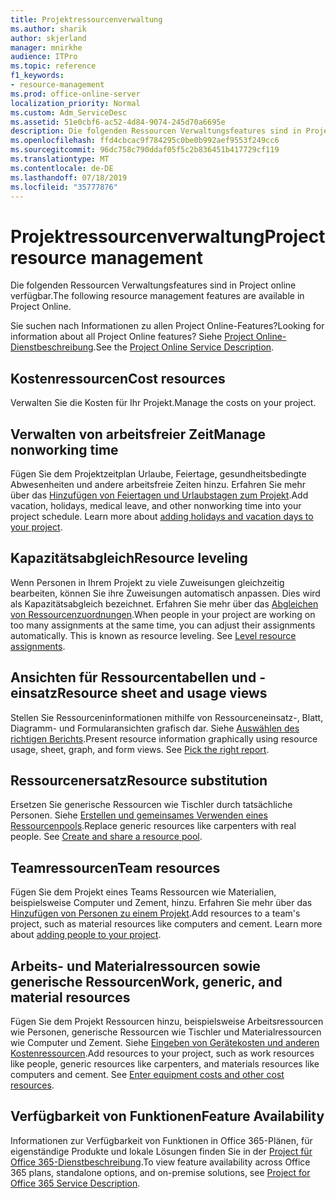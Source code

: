 ```yaml
---
title: Projektressourcenverwaltung
ms.author: sharik
author: skjerland
manager: mnirkhe
audience: ITPro
ms.topic: reference
f1_keywords:
- resource-management
ms.prod: office-online-server
localization_priority: Normal
ms.custom: Adm_ServiceDesc
ms.assetid: 51e0cbf6-ac52-4d84-9074-245d70a6695e
description: Die folgenden Ressourcen Verwaltungsfeatures sind in Project online verfügbar.
ms.openlocfilehash: ffd4cbcac9f784295c0be0b992aef9553f249cc6
ms.sourcegitcommit: 96dc758c790ddaf05f5c2b836451b417729cf119
ms.translationtype: MT
ms.contentlocale: de-DE
ms.lasthandoff: 07/18/2019
ms.locfileid: "35777876"
---
```

# <a name="project-resource-management"></a><span data-ttu-id="a4315-103">Projektressourcenverwaltung</span><span class="sxs-lookup"><span data-stu-id="a4315-103">Project resource management</span></span>

<span data-ttu-id="a4315-104">Die folgenden Ressourcen Verwaltungsfeatures sind in Project online verfügbar.</span><span class="sxs-lookup"><span data-stu-id="a4315-104">The following resource management features are available in Project Online.</span></span>
  
<span data-ttu-id="a4315-105">Sie suchen nach Informationen zu allen Project Online-Features?</span><span class="sxs-lookup"><span data-stu-id="a4315-105">Looking for information about all Project Online features?</span></span> <span data-ttu-id="a4315-106">Siehe [Project Online-Dienstbeschreibung](project-online-service-description.md).</span><span class="sxs-lookup"><span data-stu-id="a4315-106">See the [Project Online Service Description](project-online-service-description.md).</span></span>
  
## <a name="cost-resources"></a><span data-ttu-id="a4315-107">Kostenressourcen</span><span class="sxs-lookup"><span data-stu-id="a4315-107">Cost resources</span></span>
<span data-ttu-id="a4315-108"><a name="bkmk_CostResources"> </a></span><span class="sxs-lookup"><span data-stu-id="a4315-108"></span></span>

<span data-ttu-id="a4315-109">Verwalten Sie die Kosten für Ihr Projekt.</span><span class="sxs-lookup"><span data-stu-id="a4315-109">Manage the costs on your project.</span></span>
  
## <a name="manage-nonworking-time"></a><span data-ttu-id="a4315-110">Verwalten von arbeitsfreier Zeit</span><span class="sxs-lookup"><span data-stu-id="a4315-110">Manage nonworking time</span></span>
<span data-ttu-id="a4315-111"><a name="bkmk_Managenonworkingtime"> </a></span><span class="sxs-lookup"><span data-stu-id="a4315-111"></span></span>

<span data-ttu-id="a4315-p102">Fügen Sie dem Projektzeitplan Urlaube, Feiertage, gesundheitsbedingte Abwesenheiten und andere arbeitsfreie Zeiten hinzu. Erfahren Sie mehr über das [Hinzufügen von Feiertagen und Urlaubstagen zum Projekt](https://go.microsoft.com/fwlink/p/?LinkId=271337).</span><span class="sxs-lookup"><span data-stu-id="a4315-p102">Add vacation, holidays, medical leave, and other nonworking time into your project schedule. Learn more about [adding holidays and vacation days to your project](https://go.microsoft.com/fwlink/p/?LinkId=271337).</span></span>
  
## <a name="resource-leveling"></a><span data-ttu-id="a4315-114">Kapazitätsabgleich</span><span class="sxs-lookup"><span data-stu-id="a4315-114">Resource leveling</span></span>
<span data-ttu-id="a4315-115"><a name="bkmk_Resourceleveling"> </a></span><span class="sxs-lookup"><span data-stu-id="a4315-115"></span></span>

<span data-ttu-id="a4315-p103">Wenn Personen in Ihrem Projekt zu viele Zuweisungen gleichzeitig bearbeiten, können Sie ihre Zuweisungen automatisch anpassen. Dies wird als Kapazitätsabgleich bezeichnet. Erfahren Sie mehr über das [Abgleichen von Ressourcenzuordnungen](https://go.microsoft.com/fwlink/p/?LinkId=271348).</span><span class="sxs-lookup"><span data-stu-id="a4315-p103">When people in your project are working on too many assignments at the same time, you can adjust their assignments automatically. This is known as resource leveling. See [Level resource assignments](https://go.microsoft.com/fwlink/p/?LinkId=271348).</span></span>
  
## <a name="resource-sheet-and-usage-views"></a><span data-ttu-id="a4315-119">Ansichten für Ressourcentabellen und -einsatz</span><span class="sxs-lookup"><span data-stu-id="a4315-119">Resource sheet and usage views</span></span>
<span data-ttu-id="a4315-120"><a name="bkmk_resourcesheetandusageviews"> </a></span><span class="sxs-lookup"><span data-stu-id="a4315-120"></span></span>

<span data-ttu-id="a4315-p104">Stellen Sie Ressourceninformationen mithilfe von Ressourceneinsatz-, Blatt, Diagramm- und Formularansichten grafisch dar. Siehe [Auswählen des richtigen Berichts](https://go.microsoft.com/fwlink/?LinkId=402920).</span><span class="sxs-lookup"><span data-stu-id="a4315-p104">Present resource information graphically using resource usage, sheet, graph, and form views. See [Pick the right report](https://go.microsoft.com/fwlink/?LinkId=402920).</span></span>
  
## <a name="resource-substitution"></a><span data-ttu-id="a4315-123">Ressourcenersatz</span><span class="sxs-lookup"><span data-stu-id="a4315-123">Resource substitution</span></span>
<span data-ttu-id="a4315-124"><a name="bkmk_ResourceSubstitution"> </a></span><span class="sxs-lookup"><span data-stu-id="a4315-124"></span></span>

<span data-ttu-id="a4315-p105">Ersetzen Sie generische Ressourcen wie Tischler durch tatsächliche Personen. Siehe [Erstellen und gemeinsames Verwenden eines Ressourcenpools](https://go.microsoft.com/fwlink/?LinkId=402921).</span><span class="sxs-lookup"><span data-stu-id="a4315-p105">Replace generic resources like carpenters with real people. See [Create and share a resource pool](https://go.microsoft.com/fwlink/?LinkId=402921).</span></span>
  
## <a name="team-resources"></a><span data-ttu-id="a4315-127">Teamressourcen</span><span class="sxs-lookup"><span data-stu-id="a4315-127">Team resources</span></span>
<span data-ttu-id="a4315-128"><a name="bkmk_Teamresources"> </a></span><span class="sxs-lookup"><span data-stu-id="a4315-128"></span></span>

<span data-ttu-id="a4315-p106">Fügen Sie dem Projekt eines Teams Ressourcen wie Materialien, beispielsweise Computer und Zement, hinzu. Erfahren Sie mehr über das [Hinzufügen von Personen zu einem Projekt](https://go.microsoft.com/fwlink/p/?LinkId=271347).</span><span class="sxs-lookup"><span data-stu-id="a4315-p106">Add resources to a team's project, such as material resources like computers and cement. Learn more about [adding people to your project](https://go.microsoft.com/fwlink/p/?LinkId=271347).</span></span>
  
## <a name="work-generic-and-material-resources"></a><span data-ttu-id="a4315-131">Arbeits- und Materialressourcen sowie generische Ressourcen</span><span class="sxs-lookup"><span data-stu-id="a4315-131">Work, generic, and material resources</span></span>
<span data-ttu-id="a4315-132"><a name="bkmk_WorkGenericMaterialResources"> </a></span><span class="sxs-lookup"><span data-stu-id="a4315-132"></span></span>

<span data-ttu-id="a4315-p107">Fügen Sie dem Projekt Ressourcen hinzu, beispielsweise Arbeitsressourcen wie Personen, generische Ressourcen wie Tischler und Materialressourcen wie Computer und Zement. Siehe [Eingeben von Gerätekosten und anderen Kostenressourcen](https://go.microsoft.com/fwlink/?LinkId=402922).</span><span class="sxs-lookup"><span data-stu-id="a4315-p107">Add resources to your project, such as work resources like people, generic resources like carpenters, and materials resources like computers and cement. See [Enter equipment costs and other cost resources](https://go.microsoft.com/fwlink/?LinkId=402922).</span></span>
  
## <a name="feature-availability"></a><span data-ttu-id="a4315-135">Verfügbarkeit von Funktionen</span><span class="sxs-lookup"><span data-stu-id="a4315-135">Feature Availability</span></span>
<span data-ttu-id="a4315-136"><a name="bkmk_WorkGenericMaterialResources"> </a></span><span class="sxs-lookup"><span data-stu-id="a4315-136"></span></span>

<span data-ttu-id="a4315-137">Informationen zur Verfügbarkeit von Funktionen in Office 365-Plänen, für eigenständige Produkte und lokale Lösungen finden Sie in der [Project für Office 365-Dienstbeschreibung](http://technet.microsoft.com/library/f610ba5b-57d0-4324-a205-bce300adc7a3.aspx).</span><span class="sxs-lookup"><span data-stu-id="a4315-137">To view feature availability across Office 365 plans, standalone options, and on-premise solutions, see [Project for Office 365 Service Description](http://technet.microsoft.com/library/f610ba5b-57d0-4324-a205-bce300adc7a3.aspx).</span></span>
  

